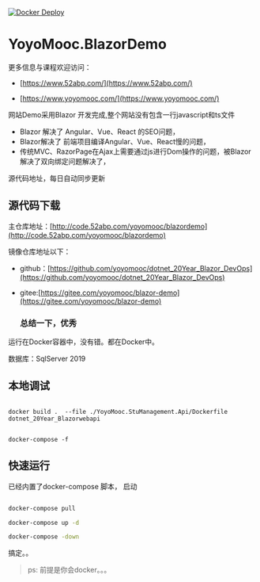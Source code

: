  


[![Docker Deploy](https://github.com/yoyomooc/dotnet_20Year_Blazor_DevOps/actions/workflows/push_docker_images.yml/badge.svg)](https://github.com/yoyomooc/dotnet_20Year_Blazor_DevOps/actions/workflows/push_docker_images.yml)

# YoyoMooc.BlazorDemo 

更多信息与课程欢迎访问： 

- [https://www.52abp.com/](https://www.52abp.com/)

- [https://www.yoyomooc.com/](https://www.yoyomooc.com/)
  
网站Demo采用Blazor 开发完成,整个网站没有包含一行javascript和ts文件

- Blazor 解决了 Angular、Vue、React 的SEO问题，
- Blazor解决了 前端项目编译Angular、Vue、React慢的问题，
- 传统MVC、RazorPage在Ajax上需要通过js进行Dom操作的问题，被Blazor解决了双向绑定问题解决了，


源代码地址，每日自动同步更新

## 源代码下载

主仓库地址：[http://code.52abp.com/yoyomooc/blazordemo](http://code.52abp.com/yoyomooc/blazordemo)

镜像仓库地址以下：

- github：[https://github.com/yoyomooc/dotnet_20Year_Blazor_DevOps](https://github.com/yoyomooc/dotnet_20Year_Blazor_DevOps)
- gitee:[https://gitee.com/yoyomooc/blazor-demo](https://gitee.com/yoyomooc/blazor-demo)


  ### 总结一下，优秀

 
运行在Docker容器中，没有错。都在Docker中。


数据库：SqlServer 2019


## 本地调试


```docker

docker build .  --file ./YoyoMooc.StuManagement.Api/Dockerfile dotnet_20Year_Blazorwebapi


```


```
docker-compose -f 
```


## 快速运行

已经内置了docker-compose 脚本， 启动

```bash

docker-compose pull

docker-compose up -d

docker-compose -down 


``` 
搞定。。
> ps: 前提是你会docker。。。
